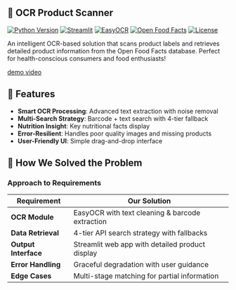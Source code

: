 ## 🛒  OCR Product Scanner

[![Python Version](https://img.shields.io/badge/python-3.8%2B-blue)](https://www.python.org/)
[![Streamlit](https://img.shields.io/badge/UI-Streamlit-FF4B4B?logo=streamlit)](https://streamlit.io/)
[![EasyOCR](https://img.shields.io/badge/OCR-EasyOCR-00BFFF)](https://github.com/JaidedAI/EasyOCR)
[![Open Food Facts](https://img.shields.io/badge/API-Open%20Food%20Facts-green)](https://world.openfoodfacts.org/)
[![License](https://img.shields.io/badge/license-MIT-blue)](LICENSE)

An intelligent OCR-based solution that scans product labels and retrieves detailed product information from the Open Food Facts database. Perfect for health-conscious consumers and food enthusiasts!

[demo video](https://github.com/user-attachments/assets/9800f808-36dd-4342-9b39-f6d146e2d2b2)

## 🚀 Features

- **Smart OCR Processing**: Advanced text extraction with noise removal
- **Multi-Search Strategy**: Barcode + text search with 4-tier fallback
- **Nutrition Insight**: Key nutritional facts display
- **Error-Resilient**: Handles poor quality images and missing products
- **User-Friendly UI**: Simple drag-and-drop interface

## 🧠 How We Solved the Problem

### Approach to Requirements
| Requirement | Our Solution |
|-------------|--------------|
| **OCR Module** | EasyOCR with text cleaning & barcode extraction |
| **Data Retrieval** | 4-tier API search strategy with fallbacks |
| **Output Interface** | Streamlit web app with detailed product display |
| **Error Handling** | Graceful degradation with user guidance |
| **Edge Cases** | Multi-stage matching for partial information |

